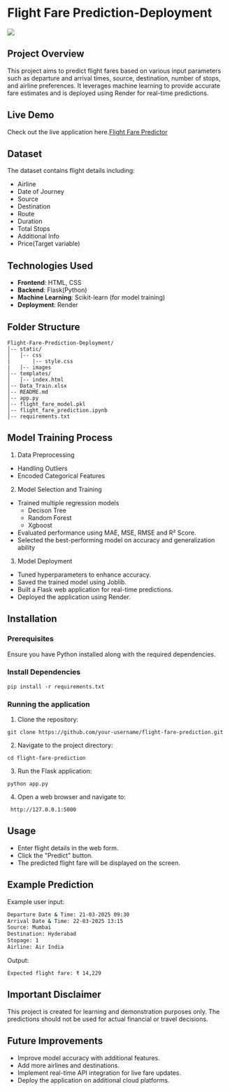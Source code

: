 # Flight Fare Prediction-Deployment
![](https://media.istockphoto.com/id/155439315/photo/passenger-airplane-flying-above-clouds-during-sunset.jpg?s=612x612&w=0&k=20&c=LJWadbs3B-jSGJBVy9s0f8gZMHi2NvWFXa3VJ2lFcL0=)

## Project Overview
This project aims to predict flight fares based on various input parameters such as departure and arrival times, source, destination, number of stops, and airline preferences. It leverages machine learning to provide accurate fare estimates and is deployed using Render for real-time predictions.

## Live Demo
Check out the live application here.[Flight Fare Predictor](https://flight-fare-predictor-gmoy.onrender.com/)

## Dataset
The dataset contains flight details including:
- Airline
- Date of Journey
- Source
- Destination
- Route
- Duration
- Total Stops
- Additional Info
- Price(Target variable)

## Technologies Used
- **Frontend**: HTML, CSS
- **Backend**: Flask(Python)
- **Machine Learning**: Scikit-learn (for model training)
- **Deployment**: Render

## Folder Structure
```
Flight-Fare-Prediction-Deployment/
│-- static/                
│   │-- css
|       |-- style.css
|   |-- images                 
│-- templates/             
│   │-- index.html     
│-- Data_Train.xlsx   
│-- README.md          
│-- app.py       
│-- flight_fare_model.pkl 
│-- flight_fare_prediction.ipynb             
│-- requirements.txt         
```

## Model Training Process
1. Data Preprocessing
  - Handling Outliers
  - Encoded Categorical Features
2. Model Selection and Training
  - Trained multiple regression models
    - Decison Tree 
    - Random Forest 
    - Xgboost
  - Evaluated performance using MAE, MSE, RMSE and R² Score.
  - Selected the best-performing model on accuracy and generalization ability
3. Model Deployment
  - Tuned hyperparameters to enhance accuracy.
  - Saved the trained model using Joblib.
  - Built a Flask web application for real-time predictions.
  - Deployed the application using Render.

## Installation
### Prerequisites
Ensure you have Python installed along with the required dependencies.

### Install Dependencies
```
pip install -r requirements.txt
```

### Running the application
1. Clone the repository:
```
git clone https://github.com/your-username/flight-fare-prediction.git
```
2. Navigate to the project directory:
```
cd flight-fare-prediction
```
3. Run the Flask application:
```
python app.py
```
4. Open a web browser and navigate to:
```
 http://127.0.0.1:5000
 ```

## Usage 
- Enter flight details in the web form.
- Click the "Predict" button.
- The predicted flight fare will be displayed on the screen.

## Example Prediction
Example user input:
```bash
Departure Date & Time: 21-03-2025 09:30 
Arrival Date & Time: 22-03-2025 13:15
Source: Mumbai
Destination: Hyderabad
Stopage: 1
Airline: Air India
```
Output:
```
Expected flight fare: ₹ 14,229
```

## Important Disclaimer
This project is created for learning and demonstration purposes only. The predictions should not be used for actual financial or travel decisions.

## Future Improvements
- Improve model accuracy with additional features.
- Add more airlines and destinations.
- Implement real-time API integration for live fare updates.
- Deploy the application on additional cloud platforms.



